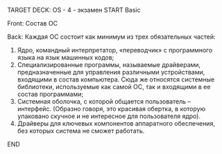 TARGET DECK: OS - 4 - экзамен
START
Basic

Front: Состав ОС

Back: Каждая ОС состоит как минимум из трех обязательных частей: 
1. Ядро, командный интерпретатор, «переводчик» с программного языка на язык машинных кодов; 
2. Специализированные программы, называемые драйверами, предназначенные для управления различными устройствами, входящими в состав компьютера. Сюда же относятся системные библиотеки, используемые как самой ОС, так и входящими в ее состав программами; 
3. Системная оболочка, с которой общается пользователь – интерфейс. (Образно говоря, это красивая обертка, в которую упаковано скучное и не интересное для пользователя ядро).
4. Драйверы для ключевых компонентов аппаратного обеспечения, без которых система не сможет работать. 
<!--ID: 1663705565725-->
END


